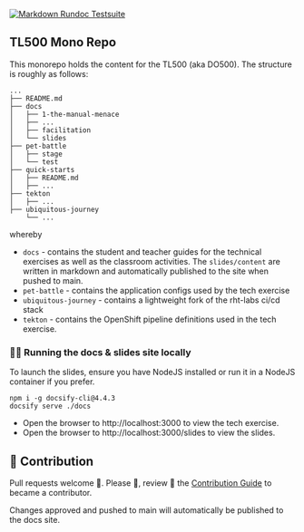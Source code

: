 [![Markdown Rundoc Testsuite](https://github.com/rht-labs/tech-exercise/actions/workflows/run_tests.yaml/badge.svg)](https://github.com/rht-labs/tech-exercise/actions/workflows/run_tests.yaml)

## TL500 Mono Repo

This monorepo holds the content for the TL500 (aka DO500). The structure is roughly as follows:

```
...
├── README.md
├── docs
│   ├── 1-the-manual-menace
│   ├── ...
│   ├── facilitation
│   └── slides
├── pet-battle
│   ├── stage
│   └── test
├── quick-starts
│   ├── README.md
│   ├── ...
├── tekton
│   ├── ...
├── ubiquitous-journey
    └── ...
```

whereby

* `docs` - contains the student and teacher guides for the technical exercises as well as the classroom
activities. The `slides/content` are written in markdown and automatically published to the site when pushed to main.
* `pet-battle` - contains the application configs used by the tech exercise
* `ubiquitous-journey` -  contains a lightweight fork of the rht-labs ci/cd stack
* `tekton` - contains the OpenShift pipeline definitions used in the tech exercise.

### 🏃‍♀️ Running the docs & slides site locally

To launch the slides, ensure you have NodeJS installed or run it in a NodeJS container if you prefer.

```shell
npm i -g docsify-cli@4.4.3
docsify serve ./docs
```

* Open the browser to http://localhost:3000 to view the tech exercise.
* Open the browser to http://localhost:3000/slides to view the slides.

## 🎃 Contribution

Pull requests welcome 🎃. Please 🙏, review 👀 the [Contribution Guide](./CONTRIBUTING.md) to became a contributor.

Changes approved and pushed to main will automatically be published to the docs site.

